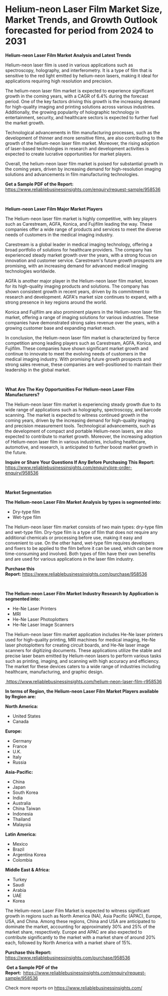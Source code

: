 <p><h1>Helium-neon Laser Film Market Size, Market Trends, and Growth Outlook forecasted for period from 2024 to 2031</h1></p><p><strong>Helium-neon Laser Film Market Analysis and Latest Trends</strong></p>
<p><p>Helium-neon laser film is used in various applications such as spectroscopy, holography, and interferometry. It is a type of film that is sensitive to the red light emitted by helium-neon lasers, making it ideal for applications requiring high resolution and precision.</p><p>The helium-neon laser film market is expected to experience significant growth in the coming years, with a CAGR of 6.4% during the forecast period. One of the key factors driving this growth is the increasing demand for high-quality imaging and printing solutions across various industries. Additionally, the growing popularity of holographic technology in entertainment, security, and healthcare sectors is expected to further fuel the market growth.</p><p>Technological advancements in film manufacturing processes, such as the development of thinner and more sensitive films, are also contributing to the growth of the helium-neon laser film market. Moreover, the rising adoption of laser-based technologies in research and development activities is expected to create lucrative opportunities for market players.</p><p>Overall, the helium-neon laser film market is poised for substantial growth in the coming years, driven by increasing demand for high-resolution imaging solutions and advancements in film manufacturing technologies.</p></p>
<p><strong>Get a Sample PDF of the Report:&nbsp;</strong> <a href="https://www.reliablebusinessinsights.com/enquiry/request-sample/958536">https://www.reliablebusinessinsights.com/enquiry/request-sample/958536</a></p>
<p>&nbsp;</p>
<p><strong>Helium-neon Laser Film Major Market Players</strong></p>
<p><p>The Helium-neon laser film market is highly competitive, with key players such as Carestream, AGFA, Konica, and Fujifilm leading the way. These companies offer a wide range of products and services to meet the diverse needs of customers in the medical imaging industry.</p><p>Carestream is a global leader in medical imaging technology, offering a broad portfolio of solutions for healthcare providers. The company has experienced steady market growth over the years, with a strong focus on innovation and customer service. Carestream's future growth prospects are promising, with an increasing demand for advanced medical imaging technologies worldwide.</p><p>AGFA is another major player in the Helium-neon laser film market, known for its high-quality imaging products and solutions. The company has shown consistent growth in recent years, driven by its commitment to research and development. AGFA's market size continues to expand, with a strong presence in key regions around the world.</p><p>Konica and Fujifilm are also prominent players in the Helium-neon laser film market, offering a range of imaging solutions for various industries. These companies have demonstrated strong sales revenue over the years, with a growing customer base and expanding market reach.</p><p>In conclusion, the Helium-neon laser film market is characterized by fierce competition among leading players such as Carestream, AGFA, Konica, and Fujifilm. These companies have shown significant market growth and continue to innovate to meet the evolving needs of customers in the medical imaging industry. With promising future growth prospects and strong sales revenue, these companies are well-positioned to maintain their leadership in the global market.</p></p>
<p>&nbsp;</p>
<p><strong>What Are The Key Opportunities For Helium-neon Laser Film Manufacturers?</strong></p>
<p><p>The Helium-neon laser film market is experiencing steady growth due to its wide range of applications such as holography, spectroscopy, and barcode scanning. The market is expected to witness continued growth in the coming years, driven by the increasing demand for high-quality imaging and precision measurement tools. Technological advancements, such as the development of compact and portable Helium-neon lasers, are also expected to contribute to market growth. Moreover, the increasing adoption of Helium-neon laser film in various industries, including healthcare, automotive, and research, is anticipated to further boost market growth in the future.</p></p>
<p><strong>Inquire or Share Your Questions If Any Before Purchasing This Report:</strong> <a href="https://www.reliablebusinessinsights.com/enquiry/pre-order-enquiry/958536">https://www.reliablebusinessinsights.com/enquiry/pre-order-enquiry/958536</a></p>
<p>&nbsp;</p>
<p><strong>Market Segmentation</strong></p>
<p><strong>The Helium-neon Laser Film Market Analysis by types is segmented into:</strong></p>
<p><ul><li>Dry-type film</li><li>Wet-type film</li></ul></p>
<p><p>The Helium-neon laser film market consists of two main types: dry-type film and wet-type film. Dry-type film is a type of film that does not require any additional chemicals or processing before use, making it easy and convenient to use. On the other hand, wet-type film requires developers and fixers to be applied to the film before it can be used, which can be more time-consuming and involved. Both types of film have their own benefits and are used for various applications in the laser film industry.</p></p>
<p><strong>Purchase this Report:&nbsp;</strong><a href="https://www.reliablebusinessinsights.com/purchase/958536">https://www.reliablebusinessinsights.com/purchase/958536</a></p>
<p>&nbsp;</p>
<p><strong>The Helium-neon Laser Film Market Industry Research by Application is segmented into:</strong></p>
<p><ul><li>He-Ne Laser Printers</li><li>MRI</li><li>He-Ne Laser Photoplotters</li><li>He-Ne Laser Image Scanners</li></ul></p>
<p><p>The Helium-neon laser film market application includes He-Ne laser printers used for high-quality printing, MRI machines for medical imaging, He-Ne laser photoplotters for creating circuit boards, and He-Ne laser image scanners for digitizing documents. These applications utilize the stable and precise laser beam emitted by Helium-neon lasers to perform various tasks such as printing, imaging, and scanning with high accuracy and efficiency. The market for these devices caters to a wide range of industries including healthcare, manufacturing, and graphic design.</p></p>
<p><a href="https://www.reliablebusinessinsights.com/helium-neon-laser-film-r958536">&nbsp;https://www.reliablebusinessinsights.com/helium-neon-laser-film-r958536</a></p>
<p><strong>In terms of Region, the Helium-neon Laser Film Market Players available by Region are:</strong></p>
<p>
    <p> <strong> North America: </strong>
        <ul>
            <li>United States</li>
            <li>Canada</li>
        </ul>
        </p> 
    <p> <strong> Europe: </strong>
        <ul>
            <li>Germany</li>
            <li>France</li>
            <li>U.K.</li>
            <li>Italy</li>
            <li>Russia</li>
        </ul>
        </p> 
    <p> <strong> Asia-Pacific: </strong>
        <ul>
            <li>China</li>
            <li>Japan</li>
            <li>South Korea</li>
            <li>India</li>
            <li>Australia</li>
            <li>China Taiwan</li>
            <li>Indonesia</li>
            <li>Thailand</li>
            <li>Malaysia</li>
        </ul>
        </p> 
    <p> <strong> Latin America: </strong>
        <ul>
            <li>Mexico</li>
            <li>Brazil</li>
            <li>Argentina Korea</li>
            <li>Colombia</li>
        </ul>
        </p> 
    <p> <strong> Middle East & Africa: </strong>
        <ul>
            <li>Turkey</li>
            <li>Saudi</li>
            <li>Arabia</li>
            <li>UAE</li>
            <li>Korea</li>
        </ul>
    </p>
    </p>
<p><p>The Helium-neon Laser Film Market is expected to witness significant growth in regions such as North America (NA), Asia Pacific (APAC), Europe, USA, and China. Among these regions, China and USA are anticipated to dominate the market, accounting for approximately 30% and 25% of the market share, respectively. Europe and APAC are also expected to contribute significantly to the market with a market share of around 20% each, followed by North America with a market share of 15%.</p></p>
<p><strong>Purchase this Report: </strong><a href="https://www.reliablebusinessinsights.com/purchase/958536">https://www.reliablebusinessinsights.com/purchase/958536</a></p>
<p>&nbsp;<strong>Get a Sample PDF of the Report:&nbsp;&nbsp;</strong><a href="https://www.reliablebusinessinsights.com/enquiry/request-sample/958536">https://www.reliablebusinessinsights.com/enquiry/request-sample/958536</a></p>
<p><strong></strong></p>
<p>Check more reports on <a href="https://www.reliablebusinessinsights.com/">https://www.reliablebusinessinsights.com/</a></p>